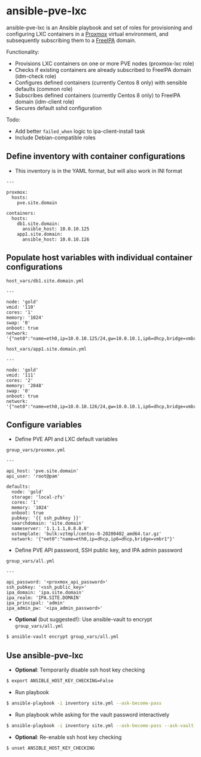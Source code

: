 # ansible-pve-lxc

ansible-pve-lxc is an Ansible playbook and set of roles for provisioning and configuring LXC containers in a [Proxmox](https://www.proxmox.com/en/) virtual environment, and subsequently subscribing them to a [FreeIPA](https://www.freeipa.org/page/Main_Page) domain.

Functionality:

- Provisions LXC containers on one or more PVE nodes (proxmox-lxc role)
- Checks if existing containers are already subscribed to FreeIPA domain (idm-check role)
- Configures defined containers (currently Centos 8 only) with sensible defaults (common role)
- Subscribes defined containers (currently Centos 8 only) to FreeIPA domain (idm-client role)
- Secures default sshd configuration

Todo:

- Add better `failed_when` logic to ipa-client-install task
- Include Debian-compatible roles

## Define inventory with container configurations

- This inventory is in the YAML format, but will also work in INI format

```
---

proxmox:
  hosts:
    pve.site.domain

containers:
  hosts:
    db1.site.domain:
      ansible_host: 10.0.10.125
    app1.site.domain:
      ansible_host: 10.0.10.126
```

## Populate host variables with individual container configurations

`host_vars/db1.site.domain.yml`

```
---

node: 'gold'
vmid: '110'
cores: '1'
memory: '1024'
swap: '0'
onboot: true
network: '{"net0":"name=eth0,ip=10.0.10.125/24,gw=10.0.10.1,ip6=dhcp,bridge=vmbr1"}'
```

`host_vars/app1.site.domain.yml`

```
---

node: 'gold'
vmid: '111'
cores: '2'
memory: '2048'
swap: '0'
onboot: true
network: '{"net0":"name=eth0,ip=10.0.10.126/24,gw=10.0.10.1,ip6=dhcp,bridge=vmbr1"}'
```

## Configure variables

- Define PVE API and LXC default variables

`group_vars/proxmox.yml`

```
---

api_host: 'pve.site.domain'
api_user: 'root@pam'

defaults:
  node: 'gold'
  storage: 'local-zfs'
  cores: '1'
  memory: '1024'
  onboot: true
  pubkey: '{{ ssh_pubkey }}'
  searchdomain: 'site.domain'
  nameserver: '1.1.1.1,8.8.8.8'
  ostemplate: 'bulk:vztmpl/centos-8-20200402_amd64.tar.gz'
  network: '{"net0":"name=eth0,ip=dhcp,ip6=dhcp,bridge=vmbr1"}'
```

- Define PVE API password, SSH public key, and IPA admin password

`group_vars/all.yml`

```
---

api_password: '<proxmox_api_password>'
ssh_pubkey: '<ssh_public_key>'
ipa_domain: 'ipa.site.domain'
ipa_realm: 'IPA.SITE.DOMAIN'
ipa_principal: 'admin'
ipa_admin_pw: '<ipa_admin_password>'
```

- **Optional** (but suggested!): Use ansible-vault to encrypt `group_vars/all.yml`

```bash
$ ansible-vault encrypt group_vars/all.yml
```

## Use ansible-pve-lxc

- **Optional**: Temporarily disable ssh host key checking

```bash
$ export ANSIBLE_HOST_KEY_CHECKING=False
```

- Run playbook

```bash
$ ansible-playbook -i inventory site.yml --ask-become-pass
```

- Run playbook while asking for the vault password interactively

```bash
$ ansible-playbook -i inventory site.yml --ask-become-pass --ask-vault-pass
```

- **Optional**: Re-enable ssh host key checking

```bash
$ unset ANSIBLE_HOST_KEY_CHECKING
```